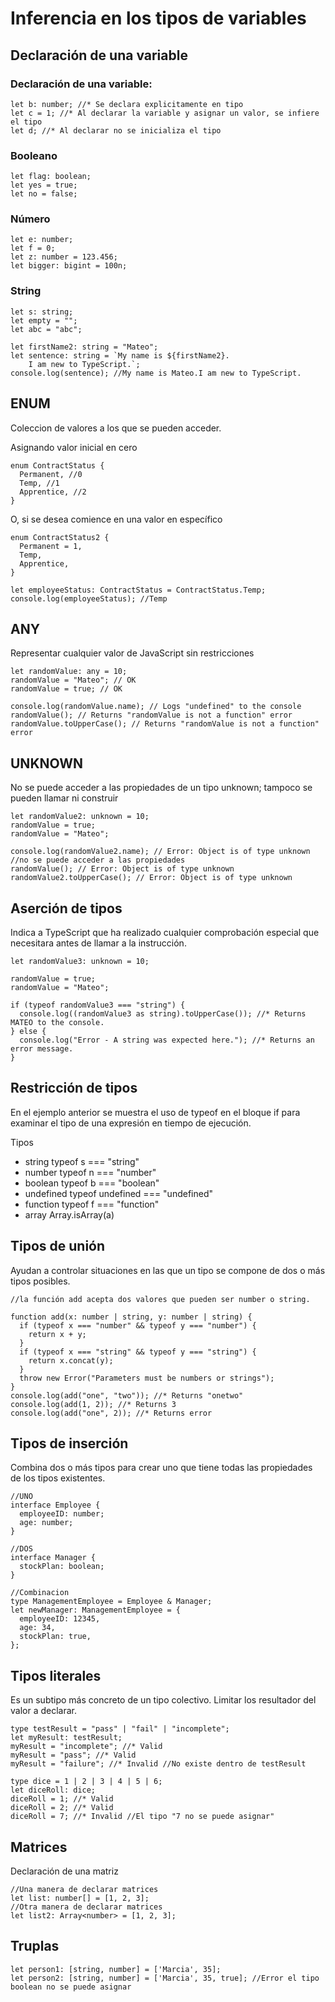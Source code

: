 # Inferencia en los tipos de variables

## Declaración de una variable

### Declaración de una variable:

```ts:
let b: number; //* Se declara explicitamente en tipo
let c = 1; //* Al declarar la variable y asignar un valor, se infiere el tipo
let d; //* Al declarar no se inicializa el tipo
```

### Booleano

```ts:
let flag: boolean;
let yes = true;
let no = false;
```

### Número

```ts:
let e: number;
let f = 0;
let z: number = 123.456;
let bigger: bigint = 100n;
```

### String

```ts:
let s: string;
let empty = "";
let abc = "abc";
```

```ts:
let firstName2: string = "Mateo";
let sentence: string = `My name is ${firstName2}.
    I am new to TypeScript.`;
console.log(sentence); //My name is Mateo.I am new to TypeScript.
```

## ENUM

Coleccion de valores a los que se pueden acceder.

Asignando valor inicial en cero

```ts:
enum ContractStatus {
  Permanent, //0
  Temp, //1
  Apprentice, //2
}
```

O, si se desea comience en una valor en específico

```ts:
enum ContractStatus2 {
  Permanent = 1,
  Temp,
  Apprentice,
}

let employeeStatus: ContractStatus = ContractStatus.Temp;
console.log(employeeStatus); //Temp
```

## ANY

Representar cualquier valor de JavaScript sin restricciones

```ts:
let randomValue: any = 10;
randomValue = "Mateo"; // OK
randomValue = true; // OK

console.log(randomValue.name); // Logs "undefined" to the console
randomValue(); // Returns "randomValue is not a function" error
randomValue.toUpperCase(); // Returns "randomValue is not a function" error
```

## UNKNOWN

No se puede acceder a las propiedades de un tipo unknown; tampoco se pueden llamar ni construir

```ts:
let randomValue2: unknown = 10;
randomValue = true;
randomValue = "Mateo";

console.log(randomValue2.name); // Error: Object is of type unknown //no se puede acceder a las propiedades
randomValue(); // Error: Object is of type unknown
randomValue2.toUpperCase(); // Error: Object is of type unknown
```

## Aserción de tipos

Indica a TypeScript que ha realizado cualquier comprobación especial que necesitara antes de llamar a la instrucción.

```ts:
let randomValue3: unknown = 10;

randomValue = true;
randomValue = "Mateo";

if (typeof randomValue3 === "string") {
  console.log((randomValue3 as string).toUpperCase()); //* Returns MATEO to the console.
} else {
  console.log("Error - A string was expected here."); //* Returns an error message.
}
```

## Restricción de tipos

En el ejemplo anterior se muestra el uso de typeof en el bloque if para examinar el tipo de una expresión en tiempo de ejecución.

Tipos

- string typeof s === "string"
- number typeof n === "number"
- boolean typeof b === "boolean"
- undefined typeof undefined === "undefined"
- function typeof f === "function"
- array Array.isArray(a)

## Tipos de unión

Ayudan a controlar situaciones en las que un tipo se compone de dos o más tipos posibles.

```ts:
//la función add acepta dos valores que pueden ser number o string.

function add(x: number | string, y: number | string) {
  if (typeof x === "number" && typeof y === "number") {
    return x + y;
  }
  if (typeof x === "string" && typeof y === "string") {
    return x.concat(y);
  }
  throw new Error("Parameters must be numbers or strings");
}
console.log(add("one", "two")); //* Returns "onetwo"
console.log(add(1, 2)); //* Returns 3
console.log(add("one", 2)); //* Returns error
```

## Tipos de inserción

Combina dos o más tipos para crear uno que tiene todas las propiedades de los tipos existentes.

```ts:
//UNO
interface Employee {
  employeeID: number;
  age: number;
}
```

```ts:
//DOS
interface Manager {
  stockPlan: boolean;
}
```

```ts:
//Combinacion
type ManagementEmployee = Employee & Manager;
let newManager: ManagementEmployee = {
  employeeID: 12345,
  age: 34,
  stockPlan: true,
};
```

## Tipos literales

Es un subtipo más concreto de un tipo colectivo. Limitar los resultador del valor a declarar.

```ts:
type testResult = "pass" | "fail" | "incomplete";
let myResult: testResult;
myResult = "incomplete"; //* Valid
myResult = "pass"; //* Valid
myResult = "failure"; //* Invalid //No existe dentro de testResult
```

```ts:
type dice = 1 | 2 | 3 | 4 | 5 | 6;
let diceRoll: dice;
diceRoll = 1; //* Valid
diceRoll = 2; //* Valid
diceRoll = 7; //* Invalid //El tipo "7 no se puede asignar"
```

## Matrices

Declaración de una matriz

```ts:
//Una manera de declarar matrices
let list: number[] = [1, 2, 3];
//Otra manera de declarar matrices
let list2: Array<number> = [1, 2, 3];
```

## Truplas

```ts:
let person1: [string, number] = ['Marcia', 35];
let person2: [string, number] = ['Marcia', 35, true]; //Error el tipo boolean no se puede asignar

```
